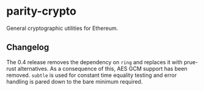 # parity-crypto

General cryptographic utilities for Ethereum.


## Changelog

The 0.4 release removes the dependency on `ring` and replaces it with prue-rust alternatives. As a consequence of this, AES GCM support has been removed. `subtle` is used for constant time equality testing and error handling is pared down to the bare minimum required.
